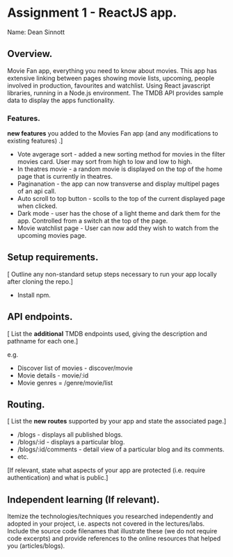 # Assignment 1 - ReactJS app.

Name: Dean Sinnott 

## Overview.

Movie Fan app, everything you need to know about movies. This app has extensive linking between pages showing movie lists, upcoming, people involved in production, favourites and watchlist. Using React javascript libraries, running in a Node.js environment. The TMDB API provides sample data to display the apps functionality.  


### Features.
 __new features__ you added to the Movies Fan app (and any modifications to existing features) .]
 
+ Vote avgerage sort - added a new sorting method for movies in the filter movies card. User may sort from high to low and low to high.
+ In theatres movie - a random movie is displayed on the top of the home page that is currently in theatres.
+ Paginanation - the app can now  transverse and display  multipel pages of an api call.
+ Auto scroll to top button - scolls to the top of the current displayed page when clicked. 
+ Dark mode - user has the chose of a light theme and dark them for the app. Controlled from a switch at the top of the page. 
+ Movie watchlist page - User can now add they wish to watch from the upcoming movies page. 



## Setup requirements.

[ Outline any non-standard setup steps necessary to run your app locally after cloning the repo.]
+ Install npm.

## API endpoints.

[ List the __additional__ TMDB endpoints used, giving the description and pathname for each one.] 

e.g.
+ Discover list of movies - discover/movie
+ Movie details - movie/:id
+ Movie genres = /genre/movie/list

## Routing.

[ List the __new routes__ supported by your app and state the associated page.]

+ /blogs - displays all published blogs.
+ /blogs/:id - displays a particular blog.
+ /blogs/:id/comments - detail view of a particular blog and its comments.
+ etc.

[If relevant, state what aspects of your app are protected (i.e. require authentication) and what is public.]

## Independent learning (If relevant).

Itemize the technologies/techniques you researched independently and adopted in your project, 
i.e. aspects not covered in the lectures/labs. Include the source code filenames that illustrate these 
(we do not require code excerpts) and provide references to the online resources that helped you (articles/blogs).